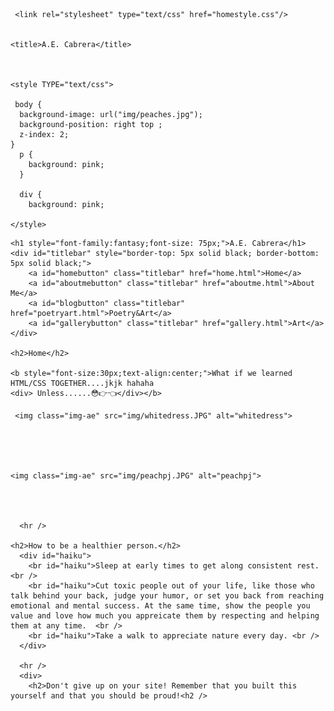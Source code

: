 
<html lang="en" class="js">

<head>


  
     <link rel="stylesheet" type="text/css" href="homestyle.css"/>


    <title>A.E. Cabrera</title>
    
   

    <style TYPE="text/css">
     
     body {
      background-image: url("img/peaches.jpg");
      background-position: right top ;
      z-index: 2;
    }
      p {
        background: pink;
      }

      div {
        background: pink;

    </style>
  </head>



  <body background="img/peaches.jpg">

    <h1 style="font-family:fantasy;font-size: 75px;">A.E. Cabrera</h1>
    <div id="titlebar" style="border-top: 5px solid black; border-bottom: 5px solid black;">
        <a id="homebutton" class="titlebar" href="home.html">Home</a>
        <a id="aboutmebutton" class="titlebar" href="aboutme.html">About Me</a>
        <a id="blogbutton" class="titlebar" href="poetryart.html">Poetry&Art</a>
        <a id="gallerybutton" class="titlebar" href="gallery.html">Art</a>
    </div>
      
    <h2>Home</h2>

    <b style="font-size:30px;text-align:center;">What if we learned HTML/CSS TOGETHER....jkjk hahaha  
    <div> Unless......😳👉👈</div></b> 

     <img class="img-ae" src="img/whitedress.JPG" alt="whitedress">

  
    
    

    <img class="img-ae" src="img/peachpj.JPG" alt="peachpj">




      <hr />
      
    <h2>How to be a healthier person.</h2>
      <div id="haiku">
        <br id="haiku">Sleep at early times to get along consistent rest. <br />
        <br id="haiku">Cut toxic people out of your life, like those who talk behind your back, judge your humor, or set you back from reaching emotional and mental success. At the same time, show the people you value and love how much you appreicate them by respecting and helping them at any time.  <br />
        <br id="haiku">Take a walk to appreciate nature every day. <br />
      </div>
      
      <hr />
      <div>
        <h2>Don't give up on your site! Remember that you built this yourself and that you should be proud!<h2 />
      
        
        
        
        
        
        
        
        
        
        
      



      



 
